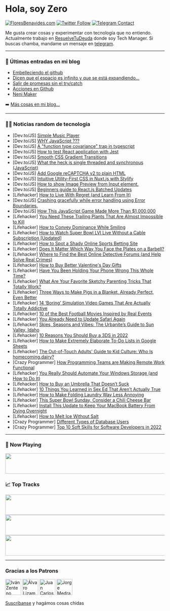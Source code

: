 # Hola, soy Zero

[![FloresBenavides.com](https://img.shields.io/website?down_message=oops&label=MiBlog&style=for-the-badge&up_message=online&url=https%3A%2F%2Ffloresbenavides.com)](https://floresbenavides.com) [![Twitter Follow](https://img.shields.io/twitter/follow/ZeroDragon?color=%231DA1F2&label=Follow&logo=twitter&logoColor=ffffff&style=for-the-badge)](https://twitter.com/zerodragon) [![Telegram Contact](https://img.shields.io/badge/escr%C3%ADbeme-ZeroDragon-%2326A5E4?style=for-the-badge&logo=telegram)](https://t.me/zerodragon)

Me gusta crear cosas y experimentar con tecnología que no entiendo.
Actualmente trabajo en [ResuelveTuDeuda](http://github.com/resuelve) donde soy Tech Manager.
Si buscas chamba, mandame un mensaje en [telegram](https://t.me/zerodragon).

---

### 📕 Últimas entradas en mi blog
<!-- BLOG-POST-LIST:START -->
- [Embelleciendo el github](https://floresbenavides.com/embelleciendo-el-github/)
- [Dicen que el espacio es infinito y que se está expandiendo…](https://floresbenavides.com/dicen-que-el-espacio-es-infinito-y-que-se-esta-expandiendo/)
- [Salir de promesas sin el try/catch](https://floresbenavides.com/salir-de-promesas-sin-el-try-catch/)
- [Acciones en Github](https://floresbenavides.com/acciones-en-github/)
- [Neni Maker](https://floresbenavides.com/neni-maker/)
<!-- BLOG-POST-LIST:END -->

➡️ [Más cosas en mi blog...](https://floresbenavides.com)

---

### 👨‍💻 Noticias random de tecnología
<!-- TECH-POSTS:START -->
- [Dev.to/JS] [Simple Music Player](https://dev.to/lucifer25x/simple-music-player-5f33)
- [Dev.to/JS] [WHY JavaScript ???](https://dev.to/amirabourogaa/why-javascript--2npk)
- [Dev.to/JS] [A &quot;function type covariance&quot; trap in typescript](https://dev.to/yw662/a-function-type-covariance-trap-in-typescript-1c4k)
- [Dev.to/JS] [How to test React application with Jest](https://dev.to/pavelkeyzik/how-to-test-react-application-with-jest-2d47)
- [Dev.to/JS] [Smooth CSS Gradient Transitions](https://dev.to/smpnjn/smooth-css-gradient-transitions-3d2j)
- [Dev.to/JS] [What the heck is single threaded and synchronous &lpar;JavaScript&rpar;](https://dev.to/therajatg/javascript-single-threaded-and-synchronous-what-the-heck-it-is-35a9)
- [Dev.to/JS] [Add Google reCAPTCHA v2 to plain HTML](https://dev.to/huzaifa99/add-google-recaptcha-v2-to-plain-html-3n0p)
- [Dev.to/JS] [Intuitive Utility-First CSS in Nuxt.js with Stylify](https://dev.to/machy8/intuitive-utility-first-css-in-nuxtjs-with-stylify-25b9)
- [Dev.to/JS] [How to show Image Preview from Input element.](https://dev.to/adeleke5140/how-to-show-image-preview-from-input-element-4eo8)
- [Dev.to/JS] [Beginners guide to React.js Batched Updates](https://dev.to/siddharthssb11/beginners-guide-to-reactjs-batched-updates-5c3c)
- [Lifehacker] [How to Live With Regret &lpar;and Learn From It&rpar;](https://lifehacker.com/how-to-live-with-regret-and-learn-from-it-1848520020)
- [Dev.to/JS] [Crashing gracefully while error handling using Error Boundaries.](https://dev.to/siddharthssb11/crashing-gracefully-while-error-handling-using-error-boundaries-558a)
- [Dev.to/JS] [How This JavaScript Game Made More Than $1,000,000](https://dev.to/theskavin/how-this-javascript-game-made-more-than-1000000-15c2)
- [Lifehacker] [You Need These Trailing Plants That Are Almost Impossible to Kill](https://lifehacker.com/you-need-these-trailing-plants-that-are-almost-impossib-1848520024)
- [Lifehacker] [How to Convey Dominance While Smiling](https://lifehacker.com/how-to-convey-dominance-while-smiling-1848520031)
- [Lifehacker] [How to Watch Super Bowl LVI Live Without a Cable Subscription [Updated]](https://lifehacker.com/you-can-legally-stream-super-bowl-lvi-for-free-1848462035)
- [Lifehacker] [How to Spot a Shady Online Sports Betting Site](https://lifehacker.com/how-to-spot-a-shady-online-sports-betting-site-1848525467)
- [Lifehacker] [Does It Matter Which Way You Face the Plates on a Barbell?](https://lifehacker.com/does-it-matter-which-way-you-face-the-plates-on-a-barbe-1848524998)
- [Lifehacker] [Where to Find the Best Online Detective Forums &lpar;and Help Solve Real Crimes&rpar;](https://lifehacker.com/where-to-find-the-best-online-detective-forums-and-hel-1848510310)
- [Lifehacker] [How to Buy Better Valentine&#39;s Day Gifts](https://lifehacker.com/how-to-buy-better-valentines-day-gifts-1848524230)
- [Lifehacker] [Have You Been Holding Your Phone Wrong This Whole Time?](https://lifehacker.com/have-you-been-holding-your-phone-wrong-this-whole-time-1848521531)
- [Lifehacker] [What Are Your Favorite Sketchy Parenting Tricks That Totally Work?](https://lifehacker.com/what-are-your-favorite-sketchy-parenting-tricks-that-to-1848523125)
- [Lifehacker] [Three Ways to Make Pigs in a Blanket, Already Perfect, Even Better](https://lifehacker.com/three-ways-to-make-pigs-in-a-blanket-already-perfect-1848520041)
- [Lifehacker] [14 ‘Boring’ Simulation Video Games That Are Actually Totally Addictive](https://lifehacker.com/14-boring-simulation-video-games-that-are-actually-to-1848516386)
- [Lifehacker] [10 of the Best Football Movies Inspired by Real Events](https://lifehacker.com/10-of-the-best-football-movies-inspired-by-real-events-1848514587)
- [Lifehacker] [You Already Need to Update Safari Again](https://lifehacker.com/you-already-need-to-update-safari-again-1848522230)
- [Lifehacker] [Skies, Seasons and Vibes: The Urbanite’s Guide to Sun Valley, Idaho](https://lifehacker.com/skies-seasons-and-vibes-the-urbanite-s-guide-to-sun-v-1848474803)
- [Lifehacker] [10 Reasons You Should Buy a 3DS in 2022](https://lifehacker.com/10-reasons-you-should-buy-a-3ds-in-2022-1848514921)
- [Lifehacker] [How to Make Extremely Elaborate To-Do Lists in Google Sheets](https://lifehacker.com/how-to-make-extremely-elaborate-to-do-lists-in-google-s-1848517398)
- [Lifehacker] [The Out-of-Touch Adults&#39; Guide to Kid Culture: Who Is homecoming.dairy?](https://lifehacker.com/the-out-of-touch-adults-guide-to-kid-culture-who-is-ho-1848520478)
- [Crazy Programmer] [How Programming Teams are Making Remote Work Functional](https://www.thecrazyprogrammer.com/2022/02/how-programming-teams-are-making-remote-work-functional.html)
- [Lifehacker] [You Really Should Automate Your Windows Storage &lpar;and How to Do It&rpar;](https://lifehacker.com/you-really-should-automate-your-windows-storage-and-ho-1848513143)
- [Lifehacker] [How to Buy an Umbrella That Doesn’t Suck](https://lifehacker.com/how-to-buy-an-umbrella-that-doesn-t-suck-1848515935)
- [Lifehacker] [10 Things You Learned in Sex Ed That Aren’t Actually True](https://lifehacker.com/10-lies-you-learned-in-sex-ed-1848517072)
- [Lifehacker] [How to Make Folding Laundry Way Less Annoying](https://lifehacker.com/how-to-make-folding-laundry-way-less-annoying-1848516606)
- [Lifehacker] [This Super Bowl Sunday, Consider a Chili Cheese Bar](https://lifehacker.com/this-super-bowl-sunday-consider-a-chili-cheese-bar-1848517124)
- [Lifehacker] [Install This Update to Keep Your MacBook Battery From Dying Overnight](https://lifehacker.com/install-this-update-to-keep-your-macbook-battery-from-d-1848516241)
- [Lifehacker] [How to Melt Ice Without Salt](https://lifehacker.com/how-to-melt-ice-without-salt-1848515132)
- [Crazy Programmer] [Different Types of Database Users](https://www.thecrazyprogrammer.com/2022/02/types-of-database-users.html)
- [Crazy Programmer] [Top 10 Soft Skills for Software Developers in 2022](https://www.thecrazyprogrammer.com/2022/02/soft-skills-for-software-developers.html)<!-- TECH-POSTS:END -->

---

### 🎵 Now Playing
<a href="https://spotify-now-playing-dun.vercel.app/now-playing?open"><img src="https://spotify-now-playing-dun.vercel.app/now-playing" width="540" height="64"></a>

### 📈 Top Tracks
<a href="https://spotify-now-playing-dun.vercel.app/top-tracks?i=1&open"><img src="https://spotify-now-playing-dun.vercel.app/top-tracks?i=1" width="540" height="64"></a>
<a href="https://spotify-now-playing-dun.vercel.app/top-tracks?i=2&open"><img src="https://spotify-now-playing-dun.vercel.app/top-tracks?i=2" width="540" height="64"></a>
<a href="https://spotify-now-playing-dun.vercel.app/top-tracks?i=3&open"><img src="https://spotify-now-playing-dun.vercel.app/top-tracks?i=3" width="540" height="64"></a>

---

### Gracias a los Patrons
[<img src="https://avatars.githubusercontent.com/u/243380?v=4" alt="Iván Zenteno" width="50px">](https://github.com/k001) [<img src="https://avatars.githubusercontent.com/u/19955639?v=4" alt="Álvaro Lizama" width="50px">](https://github.com/alvarolizama) [<img src="https://avatars.githubusercontent.com/u/2718753?v=4" alt="Juan Carlos Ruiz" width="50px">](https://github.com/JuanCrg90) [<img src="https://avatars.githubusercontent.com/u/37025?v=4" alt="Jorge Medrano" width="50px">](https://github.com/h1pp1e) 

[Suscríbanse](https://www.patreon.com/zerodragon) y hagámos cosas chidas
